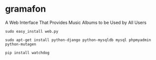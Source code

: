 ﻿gramafon
========
A Web Interface That Provides Music Albums to be Used by All Users

`sudo easy_install web.py`

`sudo apt-get install python-django python-mysqldb mysql phpmyadmin python-mutagen`

`pip install watchdog`



